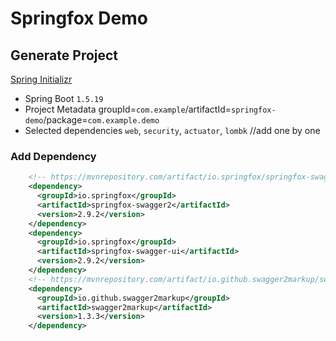 # Springfox Demo

## Generate Project

[Spring Initializr](https://start.spring.io/)

- Spring Boot `1.5.19`
- Project Metadata groupId=`com.example`/artifactId=`springfox-demo`/package=`com.example.demo`
- Selected dependencies `web`, `security`, `actuator`, `lombk` //add one by one

### Add Dependency

```xml
    <!-- https://mvnrepository.com/artifact/io.springfox/springfox-swagger2 -->
    <dependency>
      <groupId>io.springfox</groupId>
      <artifactId>springfox-swagger2</artifactId>
      <version>2.9.2</version>
    </dependency>
    <dependency>
      <groupId>io.springfox</groupId>
      <artifactId>springfox-swagger-ui</artifactId>
      <version>2.9.2</version>
    </dependency>
    <!-- https://mvnrepository.com/artifact/io.github.swagger2markup/swagger2markup -->
    <dependency>
      <groupId>io.github.swagger2markup</groupId>
      <artifactId>swagger2markup</artifactId>
      <version>1.3.3</version>
    </dependency>
```
